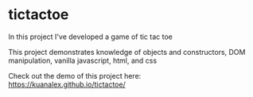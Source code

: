 # tictactoe

In this project I've developed a game of tic tac toe

This project demonstrates knowledge of objects and constructors, DOM manipulation, vanilla javascript, html, and css

Check out the demo of this project here: https://kuanalex.github.io/tictactoe/


